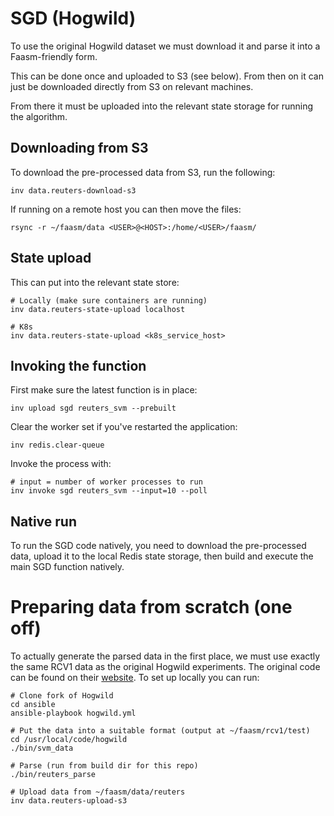 # SGD (Hogwild)

To use the original Hogwild dataset we must download it and parse it into a Faasm-friendly form.

This can be done once and uploaded to S3 (see below). From then on it can just be downloaded directly from S3 on relevant machines.

From there it must be uploaded into the relevant state storage for running the algorithm.

## Downloading from S3

To download the pre-processed data from S3, run the following:

```
inv data.reuters-download-s3
```

If running on a remote host you can then move the files:

```
rsync -r ~/faasm/data <USER>@<HOST>:/home/<USER>/faasm/
```

## State upload

This can put into the relevant state store:

```
# Locally (make sure containers are running)
inv data.reuters-state-upload localhost

# K8s
inv data.reuters-state-upload <k8s_service_host>
```

## Invoking the function

First make sure the latest function is in place:

```
inv upload sgd reuters_svm --prebuilt
```

Clear the worker set if you've restarted the application:

```
inv redis.clear-queue
```

Invoke the process with:

```
# input = number of worker processes to run
inv invoke sgd reuters_svm --input=10 --poll
```

## Native run

To run the SGD code natively, you need to download the pre-processed data, upload it to the local Redis state storage, then build and execute the main SGD function natively.

# Preparing data from scratch (one off)

To actually generate the parsed data in the first place, we must use exactly the same RCV1 data as the original
Hogwild experiments. The original code can be found on their [website](http://i.stanford.edu/hazy/victor/Hogwild/).
To set up locally you can run:

```
# Clone fork of Hogwild
cd ansible
ansible-playbook hogwild.yml

# Put the data into a suitable format (output at ~/faasm/rcv1/test)
cd /usr/local/code/hogwild
./bin/svm_data

# Parse (run from build dir for this repo)
./bin/reuters_parse

# Upload data from ~/faasm/data/reuters
inv data.reuters-upload-s3
```

